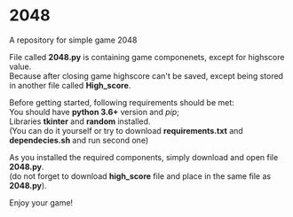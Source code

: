 # 2048
A repository for simple game 2048

File called **2048.py** is containing game componenets, except for highscore value.  
Because after closing game highscore can't be saved, except being stored in another file called **High_score**.  


Before getting started, following requirements should be met:  
You should have **python 3.6+** version and *pip*;  
Libraries **tkinter** and **random** installed.  
(You can do it yourself or try to download **requirements.txt** and **dependecies.sh** and run second one)


As you installed the required components, simply download and open file **2048.py**.  
(do not forget to download **high_score** file and place in the same file as **2048.py**). 

Enjoy your game!
